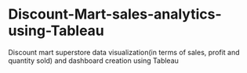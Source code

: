 # Discount-Mart-sales-analytics-using-Tableau
Discount mart superstore data visualization(in terms of sales, profit and quantity sold) and dashboard creation using Tableau


